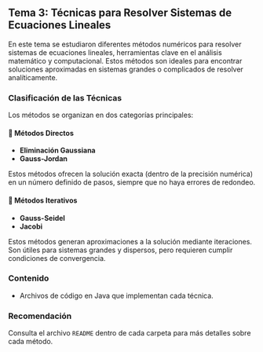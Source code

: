 ## Tema 3: Técnicas para Resolver Sistemas de Ecuaciones Lineales

En este tema se estudiaron diferentes métodos numéricos para resolver sistemas de ecuaciones lineales, herramientas clave en el análisis matemático y computacional. Estos métodos son ideales para encontrar soluciones aproximadas en sistemas grandes o complicados de resolver analíticamente.

### Clasificación de las Técnicas

Los métodos se organizan en dos categorías principales:

#### 📂 Métodos Directos
- **Eliminación Gaussiana**  
- **Gauss-Jordan**  

Estos métodos ofrecen la solución exacta (dentro de la precisión numérica) en un número definido de pasos, siempre que no haya errores de redondeo.

#### 📂 Métodos Iterativos
- **Gauss-Seidel**  
- **Jacobi**  

Estos métodos generan aproximaciones a la solución mediante iteraciones. Son útiles para sistemas grandes y dispersos, pero requieren cumplir condiciones de convergencia.

### Contenido
- Archivos de código en Java que implementan cada técnica.

### Recomendación
Consulta el archivo `README` dentro de cada carpeta para más detalles sobre cada método.
